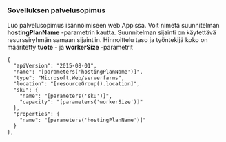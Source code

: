 ### <a name="app-service-plan"></a>Sovelluksen palvelusopimus

Luo palvelusopimus isännöimiseen web Appissa. Voit nimetä suunnitelman **hostingPlanName** -parametrin kautta. Suunnitelman sijainti on käytettävä resurssiryhmän samaan sijaintiin. Hinnoittelu taso ja työntekijä koko on määritetty **tuote** - ja **workerSize** -parametrit

    {
      "apiVersion": "2015-08-01",
      "name": "[parameters('hostingPlanName')]",
      "type": "Microsoft.Web/serverfarms",
      "location": "[resourceGroup().location]",
      "sku": {
        "name": "[parameters('sku')]",
        "capacity": "[parameters('workerSize')]"
      },
      "properties": {
        "name": "[parameters('hostingPlanName')]"
      }
    },

